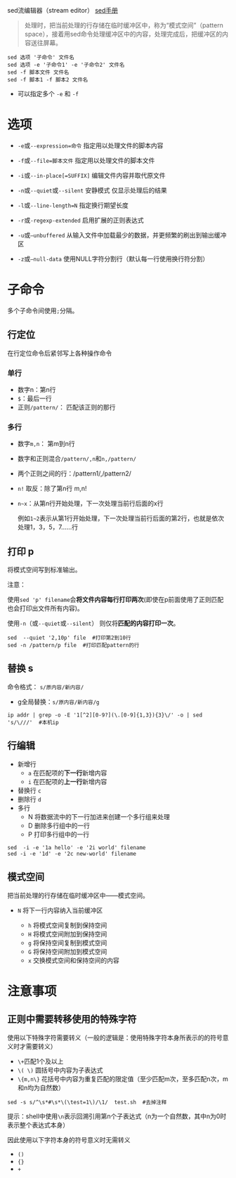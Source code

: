 sed流编辑器（stream editor） [sed手册](http://www.gnu.org/software/sed/manual/sed.html)

> 处理时，把当前处理的行存储在临时缓冲区中，称为“模式空间”（pattern space），接着用sed命令处理缓冲区中的内容，处理完成后，把缓冲区的内容送往屏幕。

```shell
sed 选项 '子命令' 文件名
sed 选项 -e '子命令1' -e '子命令2' 文件名
sed -f 脚本文件 文件名
sed -f 脚本1 -f 脚本2 文件名
```

- 可以指定多个 `-e` 和 `-f`

# 选项

- `-e`或`--expression=命令`  指定用以处理文件的脚本内容
- `-f`或`--file=脚本文件`  指定用以处理文件的脚本文件


- `-i`或`--in-place[=SUFFIX]` 编辑文件内容并取代原文件
- `-n`或`--quiet`或`--silent` 安静模式 仅显示处理后的结果
- `-l`或`--line-length=N`   指定换行期望长度
- `-r`或`-regexp-extended`  启用扩展的正则表达式
- `-u`或`–unbuffered`  从输入文件中加载最少的数据，并更频繁的刷出到输出缓冲区
- `-z`或`–null-data`  使用NULL字符分割行（默认每一行使用换行符分割）

# 子命令

多个子命令间使用`;`分隔。

## 行定位

在行定位命令后紧邻写上各种操作命令

### 单行

- 数字n：第n行
- `$`：最后一行
- 正则`/pattern/`： 匹配该正则的那行

### 多行

- 数字`m,n`：  第m到n行

- 数字和正则混合`/pattern/,n`和`n,/pattern/`

- 两个正则之间的行：/pattern1/,/pattern2/

- `n!`  取反：除了第n行  m,n!

- `n~x`：从第n行开始处理，下一次处理当前行后面的x行

  例如`1~2`表示从第1行开始处理，下一次处理当前行后面的第2行，也就是依次处理1，3，5，7……行

## 打印 p

将模式空间写到标准输出。

注意：

使用`sed 'p' filename`会**将文件内容每行打印两次**(即使在p前面使用了正则匹配也会打印出文件所有内容)。

使用`-n`（或`--quiet`或`--silent`） 则仅将**匹配的内容打印一次**。

```shell
sed  --quiet '2,10p' file  #打印第2到10行
sed -n /pattern/p file  #打印匹配pattern的行
```

## 替换 s

命令格式： `s/原内容/新内容/`

- g全局替换：`s/原内容/新内容/g`

```shell
ip addr | grep -o -E '1[^2][0-9?](\.[0-9]{1,3}){3}\/' -o | sed 's/\///'  #本机ip
```
## 行编辑

- 新增行
  - `a`  在匹配项的**下一行**新增内容
  - `i`   在匹配项的**上一行**新增内容
- 替换行  `c`
- 删除行  `d`
- 多行
  - N  将数据流中的下一行加进来创建一个多行组来处理
  - D  删除多行组中的一行
  - P  打印多行组中的一行

```shell
sed  -i -e '1a hello' -e '2i world' filename
sed -i -e '1d' -e '2c new-world' filename
```

## 模式空间

  把当前处理的行存储在临时缓冲区中——模式空间。

- `N`  将下一行内容纳入当前缓冲区


  - `h`  将模式空间复制到保持空间
  - `H`  将模式空间附加到保持空间
  - `g`  将保持空间复制到模式空间
  - `G`  将保持空间附加到模式空间
  - `x`  交换模式空间和保持空间的内容

# 注意事项



## 正则中需要转移使用的特殊字符

使用以下特殊字符需要转义（一般的逻辑是：使用特殊字符本身所表示的的符号意义时才需要转义）

- `\+`匹配1个及以上
-  `\( \)` 圆括号中内容为子表达式
- `\{m,n\}` 花括号中内容为重复匹配的限定值（至少匹配m次，至多匹配n次，m和n均为自然数）

```shell
sed -s s/^\s*#\s*\(\test=1\)/\1/  test.sh  #去掉注释
```

提示：shell中使用`\n`表示回溯引用第n个子表达式（n为一个自然数，其中n为0时表示整个表达式本身）

因此使用以下字符本身的符号意义时无需转义

- `()`
- `{}`
- `+`

